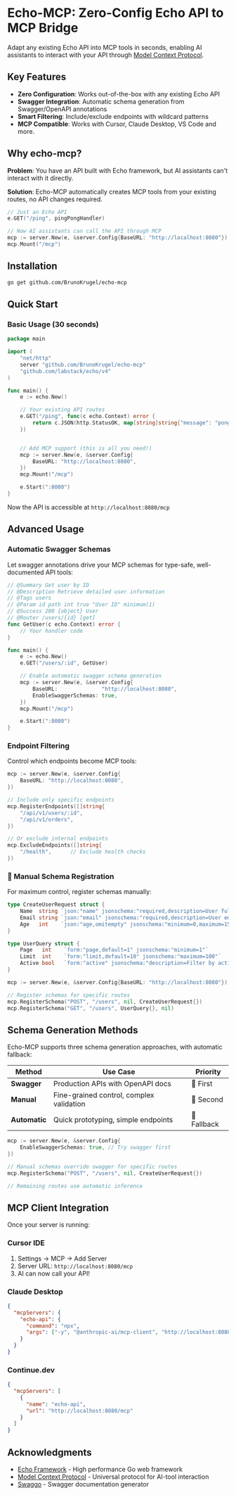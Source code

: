 # Echo-MCP: Zero-Config Echo API to MCP Bridge

Adapt any existing Echo API into MCP tools in seconds, enabling AI assistants to interact with your API through [Model Context Protocol](https://modelcontextprotocol.io/introduction).

## Key Features

- **Zero Configuration**: Works out-of-the-box with any existing Echo API
- **Swagger Integration**: Automatic schema generation from Swagger/OpenAPI annotations
- **Smart Filtering**: Include/exclude endpoints with wildcard patterns
- **MCP Compatible**: Works with Cursor, Claude Desktop, VS Code and more.

## Why echo-mcp?

**Problem**: You have an API built with Echo framework, but AI assistants can't interact with it directly.

**Solution**: Echo-MCP automatically creates MCP tools from your existing routes, no API changes required.

```go
// Just an Echo API
e.GET("/ping", pingPongHandler)

// Now AI assistants can call the API through MCP
mcp := server.New(e, &server.Config{BaseURL: "http://localhost:8080"})
mcp.Mount("/mcp")
```

## Installation

```bash
go get github.com/BrunoKrugel/echo-mcp
```

## Quick Start

### Basic Usage (30 seconds)

```go
package main

import (
    "net/http"
    server "github.com/BrunoKrugel/echo-mcp"
    "github.com/labstack/echo/v4"
)

func main() {
    e := echo.New()

    // Your existing API routes
    e.GET("/ping", func(c echo.Context) error {
        return c.JSON(http.StatusOK, map[string]string{"message": "pong"})
    })


    // Add MCP support (this is all you need!)
    mcp := server.New(e, &server.Config{
        BaseURL: "http://localhost:8080",
    })
    mcp.Mount("/mcp")

    e.Start(":8080")
}
```

Now the API is accessible at `http://localhost:8080/mcp`

## Advanced Usage

### Automatic Swagger Schemas

Let swagger annotations drive your MCP schemas for type-safe, well-documented API tools:

```go
// @Summary Get user by ID
// @Description Retrieve detailed user information
// @Tags users
// @Param id path int true "User ID" minimum(1)
// @Success 200 {object} User
// @Router /users/{id} [get]
func GetUser(c echo.Context) error {
    // Your handler code
}

func main() {
    e := echo.New()
    e.GET("/users/:id", GetUser)

    // Enable automatic swagger schema generation
    mcp := server.New(e, &server.Config{
        BaseURL:              "http://localhost:8080",
        EnableSwaggerSchemas: true,
    })
    mcp.Mount("/mcp")

    e.Start(":8080")
}
```

### Endpoint Filtering

Control which endpoints become MCP tools:

```go
mcp := server.New(e, &server.Config{
    BaseURL: "http://localhost:8080",
})

// Include only specific endpoints
mcp.RegisterEndpoints([]string{
    "/api/v1/users/:id",
    "/api/v1/orders",
})

// Or exclude internal endpoints
mcp.ExcludeEndpoints([]string{
    "/health",      // Exclude health checks
})
```

### 🔧 Manual Schema Registration

For maximum control, register schemas manually:

```go
type CreateUserRequest struct {
    Name  string `json:"name" jsonschema:"required,description=User full name"`
    Email string `json:"email" jsonschema:"required,description=User email address"`
    Age   int    `json:"age,omitempty" jsonschema:"minimum=0,maximum=150"`
}

type UserQuery struct {
    Page   int    `form:"page,default=1" jsonschema:"minimum=1"`
    Limit  int    `form:"limit,default=10" jsonschema:"maximum=100"`
    Active bool   `form:"active" jsonschema:"description=Filter by active status"`
}

mcp := server.New(e, &server.Config{BaseURL: "http://localhost:8080"})

// Register schemas for specific routes
mcp.RegisterSchema("POST", "/users", nil, CreateUserRequest{})
mcp.RegisterSchema("GET", "/users", UserQuery{}, nil)
```

## Schema Generation Methods

Echo-MCP supports three schema generation approaches, with automatic fallback:

| Method | Use Case | Priority |
|--------|----------|----------|
| **Swagger** | Production APIs with OpenAPI docs | 🥇 First |
| **Manual** | Fine-grained control, complex validation | 🥈 Second |
| **Automatic** | Quick prototyping, simple endpoints | 🥉 Fallback |

```go
mcp := server.New(e, &server.Config{
    EnableSwaggerSchemas: true, // Try swagger first
})

// Manual schemas override swagger for specific routes
mcp.RegisterSchema("POST", "/users", nil, CreateUserRequest{})

// Remaining routes use automatic inference
```

## MCP Client Integration

Once your server is running:

### Cursor IDE
1. Settings → MCP → Add Server
2. Server URL: `http://localhost:8080/mcp`
3. AI can now call your API!

### Claude Desktop
```json
{
  "mcpServers": {
    "echo-api": {
      "command": "npx",
      "args": ["-y", "@anthropic-ai/mcp-client", "http://localhost:8080/mcp"]
    }
  }
}
```

### Continue.dev
```json
{
  "mcpServers": [
    {
      "name": "echo-api",
      "url": "http://localhost:8080/mcp"
    }
  ]
}
```

## Acknowledgments

- [Echo Framework](https://echo.labstack.com/) - High performance Go web framework
- [Model Context Protocol](https://modelcontextprotocol.io/) - Universal protocol for AI-tool interaction
- [Swaggo](https://github.com/swaggo/swag) - Swagger documentation generator
